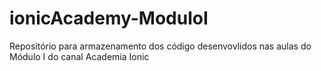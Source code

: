# ionicAcademy-ModuloI

Repositório para armazenamento dos código desenvovlidos nas aulas do Módulo I do canal Academia Ionic